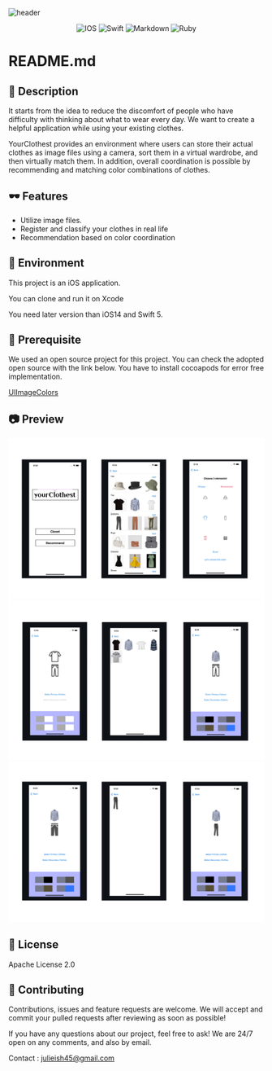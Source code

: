 ![header](https://capsule-render.vercel.app/api?type=Waving&color=FF99FF&height=300&section=header&text=your%20Clothest&fontSize=70&animation=fadeIn&fontColor=FFFFFF)

<div align = center>
 
![IOS](https://img.shields.io/badge/iOS-000000?style=for-the-badge&logo=ios&logoColor=white) ![Swift](https://img.shields.io/badge/swift-F54A2A?style=for-the-badge&logo=swift&logoColor=white) ![Markdown](https://img.shields.io/badge/markdown-%23000000.svg?style=for-the-badge&logo=markdown&logoColor=white) ![Ruby](https://img.shields.io/badge/ruby-%23CC342D.svg?style=for-the-badge&logo=ruby&logoColor=white)

</div>

# README.md


## **👒 Description**


It starts from the idea to reduce the discomfort of people who have difficulty with thinking about what to wear every day. We want to create a helpful application while using your existing clothes.

YourClothest provides an environment where users can store their actual clothes as image files using a camera, sort them in a virtual wardrobe, and then virtually match them. In addition, overall coordination is possible by recommending and matching color combinations of clothes.



## 🕶️ Features


- Utilize image files.
- Register and classify your clothes in real life
- Recommendation based on color coordination



## **🥼 Environment**


This project is an iOS application.

You can clone and run it on Xcode

You need later version than iOS14 and Swift 5.

## **👔 Prerequisite**


We used an open source project for this project.
You can check the adopted open source with the link below.
You have to install cocoapods for error free implementation.


[UIImageColors](https://github.com/jathu/UIImageColors)



## 📷 Preview

![preview1](images/new_preview1.jpeg)
![preview2](images/new_preview2.jpeg)
![preview3](images/new_preview3.jpeg)



## **🧦 License**


Apache License 2.0



## **👟 Contributing**


Contributions, issues and feature requests are welcome. We will accept and commit your pulled requests after reviewing as soon as possible!

If you have any questions about our project, feel free to ask!
We are 24/7 open on any comments, and also by email.

Contact : julieish45@gmail.com
